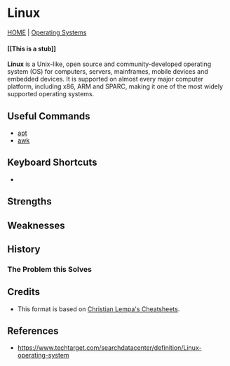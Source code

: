 # Linux

[HOME](../README.md) | [Operating Systems](/os/index.md)

####  [[This is a stub]]

**Linux** is a Unix-like, open source and community-developed operating system (OS) for computers, servers, mainframes, mobile devices and embedded devices. It is supported on almost every major computer platform, including x86, ARM and SPARC, making it one of the most widely supported operating systems.

## Useful Commands

- [apt](/shell/apt.md)
- [awk](/shell/awk.md)

## Keyboard Shortcuts

- 

## Strengths

## Weaknesses

## History

### The Problem this Solves

## Credits

- This format is based on [Christian Lempa's Cheatsheets](https://github.com/ChristianLempa/cheat-sheets/blob/main/linux/awk.md).

## References

- https://www.techtarget.com/searchdatacenter/definition/Linux-operating-system